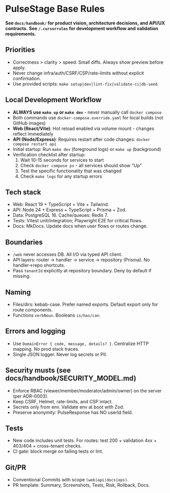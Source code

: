 # PulseStage Base Rules

**See `docs/handbook/` for product vision, architecture decisions, and API/UX contracts.**
**See `/.cursorrules` for development workflow and validation requirements.**

## Priorities
- Correctness > clarity > speed. Small diffs. Always show preview before apply.
- Never change infra/auth/CSRF/CSP/rate-limits without explicit confirmation.
- Use provided scripts: `make setup|dev|lint-fix|validate-ci|db-seed`.

## Local Development Workflow
- **ALWAYS use `make up` or `make dev`** - never manually call `docker compose`
- Both commands use `docker-compose.override.yaml` for local builds (not GitHub images)
- **Web (React/Vite)**: Hot reload enabled via volume mount - changes reflect immediately
- **API (Node/Express)**: Requires restart after code changes: `docker compose restart api`
- Initial startup: Run `make dev` (foreground logs) or `make up` (background)
- Verification checklist after startup:
  1. Wait 10-15 seconds for services to start
  2. Check `docker compose ps` - all services should show "Up"
  3. Test the specific functionality that was changed
  4. Check `make logs` for any startup errors

## Tech stack
- Web: React 19 + TypeScript + Vite + Tailwind.
- API: Node 24 + Express + TypeScript + Prisma + Zod.
- Data: PostgreSQL 16. Cache/queues: Redis 7.
- Tests: Vitest unit/integration; Playwright E2E for critical flows.
- Docs: MkDocs. Update docs when user flows or routes change.

## Boundaries
- `/web` never accesses DB. All I/O via typed API client.
- API layers: router → handler → service → repository (Prisma). No handler→repo shortcuts.
- Pass `tenantId` explicitly at repository boundary. Deny by default if missing.

## Naming
- Files/dirs: kebab-case. Prefer named exports. Default export only for route components.
- Functions `verbNoun`. Booleans `is/has/can`.

## Errors and logging
- Use `DomainError { code, message, details? }`. Centralize HTTP mapping. No prod stack traces.
- Single JSON logger. Never log secrets or PII.

## Security musts (see docs/handbook/SECURITY_MODEL.md)
- Enforce RBAC (viewer/member/moderator/admin/owner) on the server (per ADR-0003).
- Keep CSRF, Helmet, rate-limits, and CSP intact.
- Secrets only from env. Validate env at boot with Zod.
- Preserve anonymity: PulseResponse has NO userId field.

## Tests
- New code includes unit tests. For routes: test 200 + validation 4xx + 403/404 + cross-tenant checks.
- CI gate: block merge on failing tests or lint.

## Git/PR
- Conventional Commits with scope `(web|api|docs|ops)`.
- PR template: Summary, Screenshots, Tests, Risk, Rollback, Docs.

